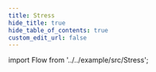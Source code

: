 ```yaml
---
title: Stress
hide_title: true
hide_table_of_contents: true
custom_edit_url: false
---
```


import Flow from '../../example/src/Stress';

<div style={{ height: '50vh' }}>
  <Flow />
</div>
